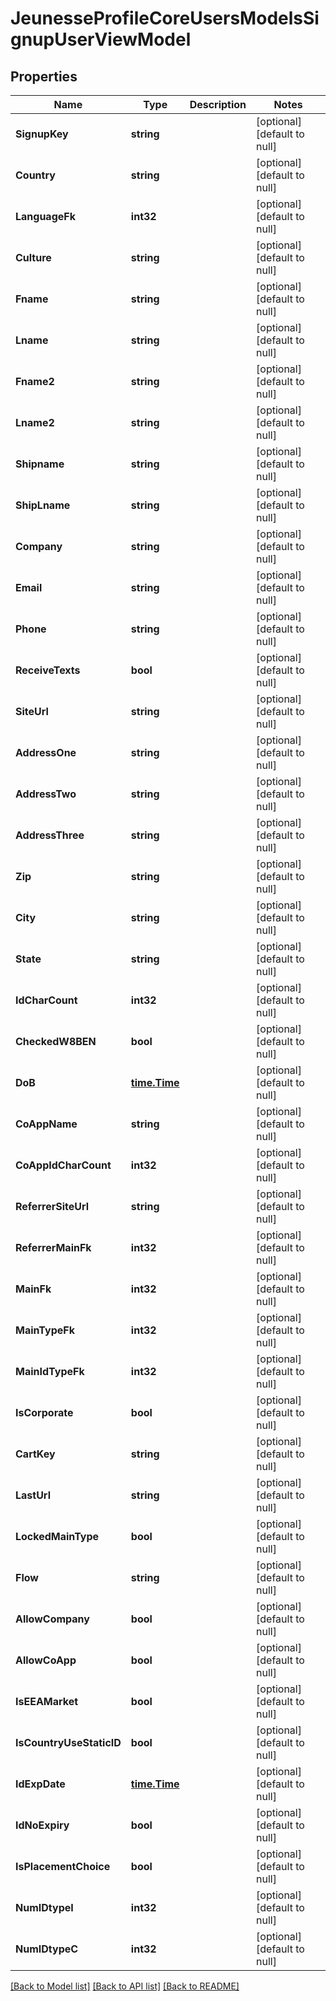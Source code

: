 # JeunesseProfileCoreUsersModelsSignupUserViewModel

## Properties
Name | Type | Description | Notes
------------ | ------------- | ------------- | -------------
**SignupKey** | **string** |  | [optional] [default to null]
**Country** | **string** |  | [optional] [default to null]
**LanguageFk** | **int32** |  | [optional] [default to null]
**Culture** | **string** |  | [optional] [default to null]
**Fname** | **string** |  | [optional] [default to null]
**Lname** | **string** |  | [optional] [default to null]
**Fname2** | **string** |  | [optional] [default to null]
**Lname2** | **string** |  | [optional] [default to null]
**Shipname** | **string** |  | [optional] [default to null]
**ShipLname** | **string** |  | [optional] [default to null]
**Company** | **string** |  | [optional] [default to null]
**Email** | **string** |  | [optional] [default to null]
**Phone** | **string** |  | [optional] [default to null]
**ReceiveTexts** | **bool** |  | [optional] [default to null]
**SiteUrl** | **string** |  | [optional] [default to null]
**AddressOne** | **string** |  | [optional] [default to null]
**AddressTwo** | **string** |  | [optional] [default to null]
**AddressThree** | **string** |  | [optional] [default to null]
**Zip** | **string** |  | [optional] [default to null]
**City** | **string** |  | [optional] [default to null]
**State** | **string** |  | [optional] [default to null]
**IdCharCount** | **int32** |  | [optional] [default to null]
**CheckedW8BEN** | **bool** |  | [optional] [default to null]
**DoB** | [**time.Time**](time.Time.md) |  | [optional] [default to null]
**CoAppName** | **string** |  | [optional] [default to null]
**CoAppIdCharCount** | **int32** |  | [optional] [default to null]
**ReferrerSiteUrl** | **string** |  | [optional] [default to null]
**ReferrerMainFk** | **int32** |  | [optional] [default to null]
**MainFk** | **int32** |  | [optional] [default to null]
**MainTypeFk** | **int32** |  | [optional] [default to null]
**MainIdTypeFk** | **int32** |  | [optional] [default to null]
**IsCorporate** | **bool** |  | [optional] [default to null]
**CartKey** | **string** |  | [optional] [default to null]
**LastUrl** | **string** |  | [optional] [default to null]
**LockedMainType** | **bool** |  | [optional] [default to null]
**Flow** | **string** |  | [optional] [default to null]
**AllowCompany** | **bool** |  | [optional] [default to null]
**AllowCoApp** | **bool** |  | [optional] [default to null]
**IsEEAMarket** | **bool** |  | [optional] [default to null]
**IsCountryUseStaticID** | **bool** |  | [optional] [default to null]
**IdExpDate** | [**time.Time**](time.Time.md) |  | [optional] [default to null]
**IdNoExpiry** | **bool** |  | [optional] [default to null]
**IsPlacementChoice** | **bool** |  | [optional] [default to null]
**NumIDtypeI** | **int32** |  | [optional] [default to null]
**NumIDtypeC** | **int32** |  | [optional] [default to null]

[[Back to Model list]](../README.md#documentation-for-models) [[Back to API list]](../README.md#documentation-for-api-endpoints) [[Back to README]](../README.md)


